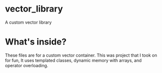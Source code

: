 # vector_library
A custom vector library
# What's inside?
These files are for a custom vector container. This was project that I took on for fun, It uses templated classes, dynamic memory with arrays, and operator overloading.
